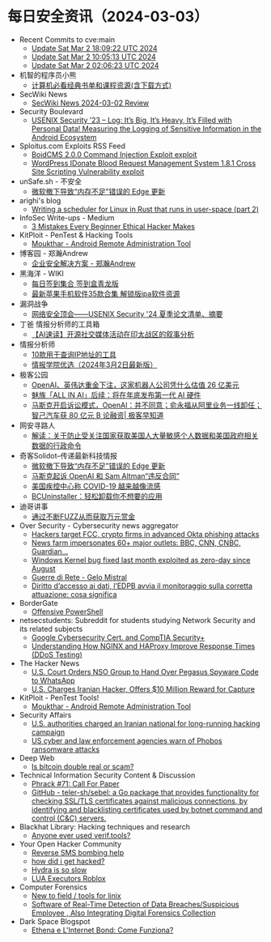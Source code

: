 # 每日安全资讯（2024-03-03）

- Recent Commits to cve:main
  - [Update Sat Mar  2 18:09:22 UTC 2024](https://github.com/trickest/cve/commit/03386dfcdee76a07bd82b4575fa70f9aadfdc66a)
  - [Update Sat Mar  2 10:05:13 UTC 2024](https://github.com/trickest/cve/commit/2375254da5502f9a19ee722c665dafea056ae104)
  - [Update Sat Mar  2 02:06:23 UTC 2024](https://github.com/trickest/cve/commit/cfed40b54a7f0928b6972cc1faadb01747893926)
- 机智的程序员小熊
  - [计算机必看经典书单和课程资源(含下载方式)](https://coding3min.com/2433.html)
- SecWiki News
  - [SecWiki News 2024-03-02 Review](http://www.sec-wiki.com/?2024-03-02)
- Security Boulevard
  - [USENIX Security ’23 – Log: It’s Big, It’s Heavy, It’s Filled with Personal Data! Measuring the Logging of Sensitive Information in the Android Ecosystem](https://securityboulevard.com/2024/03/usenix-security-23-log-its-big-its-heavy-its-filled-with-personal-data-measuring-the-logging-of-sensitive-information-in-the-android-ecosystem/)
- Sploitus.com Exploits RSS Feed
  - [BoidCMS 2.0.0 Command Injection Exploit exploit](https://sploitus.com/exploit?id=1337DAY-ID-39387&utm_source=rss&utm_medium=rss)
  - [WordPress IDonate Blood Request Management System 1.8.1 Cross Site Scripting Vulnerability exploit](https://sploitus.com/exploit?id=1337DAY-ID-39386&utm_source=rss&utm_medium=rss)
- unSafe.sh - 不安全
  - [微软撤下导致“内存不足”错误的 Edge 更新](https://buaq.net/go-225668.html)
- arighi's blog
  - [Writing a scheduler for Linux in Rust that runs in user-space (part 2)](http://arighi.blogspot.com/2024/03/writing-scheduler-for-linux-in-rust.html)
- InfoSec Write-ups - Medium
  - [3 Mistakes Every Beginner Ethical Hacker Makes](https://infosecwriteups.com/3-mistakes-every-beginner-ethical-hacker-makes-f86fa5ee96c9?source=rss----7b722bfd1b8d---4)
- KitPloit - PenTest &amp; Hacking Tools
  - [Moukthar - Android Remote Administration Tool](http://www.kitploit.com/2024/02/moukthar-android-remote-administration.html)
- 博客园 - 郑瀚Andrew
  - [企业安全解决方案 - 郑瀚Andrew](https://www.cnblogs.com/LittleHann/p/18049380)
- 黑海洋 - WIKI
  - [每日签到集合 签到盒青龙版](https://blog.upx8.com/4087)
  - [最新苹果手机软件35款合集 解锁版ipa软件资源](https://blog.upx8.com/4086)
- 漏洞战争
  - [网络安全顶会——USENIX Security '24 夏季论文清单、摘要](https://mp.weixin.qq.com/s?__biz=MzU0MzgzNTU0Mw==&mid=2247485196&idx=1&sn=bfcf700a390f4e624e2958994865debf&chksm=fb0413f4cc739ae2ce69c06a81385eefef3d71574f82c2491ea3fafc0406203fcc7428ba9979&scene=58&subscene=0#rd)
- 丁爸 情报分析师的工具箱
  - [【AI速读】开源社交媒体活动在印太战区的叙事分析](https://mp.weixin.qq.com/s?__biz=MzI2MTE0NTE3Mw==&mid=2651142446&idx=1&sn=f853c38654477e2cfa4d1af193a6b233&chksm=f1af4e14c6d8c702569d41ab72bb6b0b5f273d73a55f2fa36f2396ec34a763d7d3e9e04c5e61&scene=58&subscene=0#rd)
- 情报分析师
  - [10款用于查询IP地址的工具](https://mp.weixin.qq.com/s?__biz=MzA3Mjc1MTkwOA==&mid=2650546504&idx=1&sn=33db490676047a77505ba2ead20b2b1c&chksm=87110f03b06686159fff5e29cc95905f8a345e551fa387c182481ef4e1f01e549aaafcbfcda5&scene=58&subscene=0#rd)
  - [情报学院优选（2024年3月2日最新版）](https://mp.weixin.qq.com/s?__biz=MzA3Mjc1MTkwOA==&mid=2650546504&idx=2&sn=af26afe452b5db7303918339563b2e9b&chksm=87110f03b0668615d1f647a59d5aac8ef6f677f8212708ca0c29d539440d5dc12a2f99662766&scene=58&subscene=0#rd)
- 极客公园
  - [OpenAI、英伟达重金下注，这家机器人公司凭什么估值 26 亿美元](https://mp.weixin.qq.com/s?__biz=MTMwNDMwODQ0MQ==&mid=2653034755&idx=1&sn=d13110f2319510a4e56ad0d007b05b8e&chksm=7e5764b54920eda35533d15cb52a38716807b2b80cfcbbb2d37ae386fb2c8b73a7104bb476f4&scene=58&subscene=0#rd)
  - [魅族「ALL IN AI」后续：将在年底发布第一代 AI 硬件](https://mp.weixin.qq.com/s?__biz=MTMwNDMwODQ0MQ==&mid=2653034755&idx=2&sn=0fb4d596c6194db1b137f11212bc9a1e&chksm=7e5764b54920eda327d3b60674a5cc386a53f64ce5c749b18e09716db60cea77788a9197a047&scene=58&subscene=0#rd)
  - [马斯克开启诉讼模式，OpenAI：并不同意；俞永福从阿里业务一线卸任；智己汽车获 80 亿元 B 论融资| 极客早知道](https://mp.weixin.qq.com/s?__biz=MTMwNDMwODQ0MQ==&mid=2653034753&idx=1&sn=b5bc6956023112c64860889a4bd954cc&chksm=7e5764b74920eda12c39116aacfafc36f77bb09be5dea04de7197aa54d77bdf3a0dc8e69f8b7&scene=58&subscene=0#rd)
- 网安寻路人
  - [解读：关于防止受关注国家获取美国人大量敏感个人数据和美国政府相关数据的行政命令](https://mp.weixin.qq.com/s?__biz=MzIxODM0NDU4MQ==&mid=2247501574&idx=1&sn=821c1bc255ec02d82c079c8cff608724&chksm=97e97aeca09ef3faff5ffe22f013203647b905c8bc5992e1ffcbdce553cd1932407893c3aa15&scene=58&subscene=0#rd)
- 奇客Solidot–传递最新科技情报
  - [微软撤下导致“内存不足”错误的 Edge 更新](https://www.solidot.org/story?sid=77495)
  - [马斯克起诉 OpenAI 和 Sam Altman“违反合同”](https://www.solidot.org/story?sid=77494)
  - [美国疾控中心称 COVID-19 越来越像流感](https://www.solidot.org/story?sid=77493)
  - [BCUninstaller：轻松卸载你不想要的应用](https://www.solidot.org/story?sid=77492)
- 迪哥讲事
  - [通过不断FUZZ从而获取万元赏金](https://mp.weixin.qq.com/s?__biz=MzIzMTIzNTM0MA==&mid=2247493721&idx=1&sn=6d0b2c855686ff4a87ff51cb8a84de64&chksm=e8a5e23adfd26b2ccea114aa7d81cf370e5ddb3892d2ae307545e53b4445961a2aa8545cdea7&scene=58&subscene=0#rd)
- Over Security - Cybersecurity news aggregator
  - [Hackers target FCC, crypto firms in advanced Okta phishing attacks](https://www.bleepingcomputer.com/news/security/hackers-target-fcc-crypto-firms-in-advanced-okta-phishing-attacks/)
  - [News farm impersonates 60+ major outlets: BBC, CNN, CNBC, Guardian...](https://www.bleepingcomputer.com/news/security/news-farm-impersonates-60-plus-major-outlets-bbc-cnn-cnbc-guardian/)
  - [Windows Kernel bug fixed last month exploited as zero-day since August](https://www.bleepingcomputer.com/news/security/windows-kernel-bug-fixed-last-month-exploited-as-zero-day-since-august/)
  - [Guerre di Rete - Gelo Mistral](https://guerredirete.substack.com/p/guerre-di-rete-gelo-mistral)
  - [Diritto d’accesso ai dati, l’EDPB avvia il monitoraggio sulla corretta attuazione: cosa significa](https://www.cybersecurity360.it/news/diritto-daccesso-ai-dati-ledpb-avvia-il-monitoraggio-sulla-corretta-attuazione-cosa-significa/)
- BorderGate
  - [Offensive PowerShell](https://www.bordergate.co.uk/offensive-powershell/)
- netsecstudents: Subreddit for students studying Network Security and its related subjects
  - [Google Cybersecurity Cert. and CompTIA Security+](https://www.reddit.com/r/netsecstudents/comments/1b4ah07/google_cybersecurity_cert_and_comptia_security/)
  - [Understanding How NGINX and HAProxy Improve Response Times (DDoS Testing)](https://www.reddit.com/r/netsecstudents/comments/1b4k4g8/understanding_how_nginx_and_haproxy_improve/)
- The Hacker News
  - [U.S. Court Orders NSO Group to Hand Over Pegasus Spyware Code to WhatsApp](https://thehackernews.com/2024/03/us-court-orders-nso-group-to-hand-over.html)
  - [U.S. Charges Iranian Hacker, Offers $10 Million Reward for Capture](https://thehackernews.com/2024/03/us-charges-iranian-hacker-offers-10.html)
- KitPloit - PenTest Tools!
  - [Moukthar - Android Remote Administration Tool](http://www.kitploit.com/2024/02/moukthar-android-remote-administration.html)
- Security Affairs
  - [U.S. authorities charged an Iranian national for long-running hacking campaign](https://securityaffairs.com/159837/hacking/us-charged-iranian-national.html)
  - [US cyber and law enforcement agencies warn of Phobos ransomware attacks](https://securityaffairs.com/159822/cyber-crime/cisa-phobos-ransomware-attacks.html)
- Deep Web
  - [Is bitcoin double real or scam?](https://www.reddit.com/r/deepweb/comments/1b4c4mv/is_bitcoin_double_real_or_scam/)
- Technical Information Security Content & Discussion
  - [Phrack #71: Call For Paper](https://www.reddit.com/r/netsec/comments/1b4kh10/phrack_71_call_for_paper/)
  - [GitHub - teler-sh/sebel: a Go package that provides functionality for checking SSL/TLS certificates against malicious connections, by identifying and blacklisting certificates used by botnet command and control (C&C) servers.](https://www.reddit.com/r/netsec/comments/1b4p0t7/github_telershsebel_a_go_package_that_provides/)
- Blackhat Library: Hacking techniques and research
  - [Anyone ever used verif.tools?](https://www.reddit.com/r/blackhat/comments/1b4ezyf/anyone_ever_used_veriftools/)
- Your Open Hacker Community
  - [Reverse SMS bombing help](https://www.reddit.com/r/HowToHack/comments/1b507kg/reverse_sms_bombing_help/)
  - [how did i get hacked?](https://www.reddit.com/r/HowToHack/comments/1b4note/how_did_i_get_hacked/)
  - [Hydra is so slow](https://www.reddit.com/r/HowToHack/comments/1b4lwvz/hydra_is_so_slow/)
  - [LUA Executors Roblox](https://www.reddit.com/r/HowToHack/comments/1b4dhzt/lua_executors_roblox/)
- Computer Forensics
  - [New to field / tools for linix](https://www.reddit.com/r/computerforensics/comments/1b4zm8b/new_to_field_tools_for_linix/)
  - [Software of Real-Time Detection of Data Breaches/Suspicious Employee , Also Integrating Digital Forensics Collection](https://www.reddit.com/r/computerforensics/comments/1b4xlqs/software_of_realtime_detection_of_data/)
- Dark Space Blogspot
  - [Ethena e L'Internet Bond: Come Funziona?](http://darkwhite666.blogspot.com/2024/03/ethena-e-linternet-bond-come-funziona.html)
